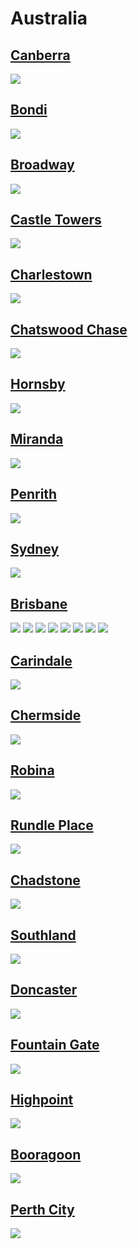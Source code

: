 
# Australia

## [Canberra](https://www.apple.com/au/retail/canberra/)

<img src="https://www.apple.com/au/retail/canberra/images/hero_large_2x.jpg"/>

## [Bondi](https://www.apple.com/au/retail/bondi/)

<img src="https://www.apple.com/au/retail/bondi/images/hero_large_2x.jpg"/>

## [Broadway](https://www.apple.com/au/retail/broadway/)

<img src="https://www.apple.com/au/retail/broadway/images/hero_large_2x.jpg"/>

## [Castle Towers](https://www.apple.com/au/retail/castletowers/)

<img src="https://www.apple.com/au/retail/castletowers/images/hero_large_2x.jpg"/>

## [Charlestown](https://www.apple.com/au/retail/charlestown/)

<img src="https://www.apple.com/au/retail/charlestown/images/hero_large_2x.jpg"/>

## [Chatswood Chase](https://www.apple.com/au/retail/chatswoodchase/)

<img src="https://www.apple.com/au/retail/chatswoodchase/images/hero_large_2x.jpg"/>

## [Hornsby](https://www.apple.com/au/retail/hornsby/)

<img src="https://www.apple.com/au/retail/hornsby/images/hero_large_2x.jpg"/>

## [Miranda](https://www.apple.com/au/retail/miranda/)

<img src="https://www.apple.com/au/retail/miranda/images/hero_large_2x.jpg"/>

## [Penrith](https://www.apple.com/au/retail/penrith/)

<img src="https://www.apple.com/au/retail/penrith/images/hero_large_2x.jpg"/>

## [Sydney](https://www.apple.com/au/retail/sydney/)

<img src="https://www.apple.com/au/retail/sydney/images/hero_large_2x.png"/>

## [Brisbane](https://www.apple.com/au/retail/brisbane/)

<img src="https://www.apple.com/au/retail/brisbane/images/hero_large_2x.jpg"/>

<img src="https://www.apple.com/au/retail/store/galleries/brisbane/images/brisbane_gallery_1_large_2x.jpg"/>

<img src="https://www.apple.com/au/retail/store/galleries/brisbane/images/brisbane_gallery_2_large_2x.jpg"/>

<img src="https://www.apple.com/au/retail/store/galleries/brisbane/images/brisbane_gallery_3_large_2x.jpg"/>

<img src="https://www.apple.com/au/retail/store/galleries/brisbane/images/brisbane_gallery_4_large_2x.jpg"/>

<img src="https://www.apple.com/au/retail/store/galleries/brisbane/images/brisbane_gallery_5_large_2x.jpg"/>

<img src="https://www.apple.com/au/retail/store/galleries/brisbane/images/brisbane_gallery_6_large_2x.jpg"/>

<img src="https://www.apple.com/au/retail/store/galleries/brisbane/images/brisbane_gallery_7_large_2x.jpg"/>

## [Carindale](https://www.apple.com/au/retail/carindale/)

<img src="https://www.apple.com/au/retail/carindale/images/hero_large_2x.jpg"/>

## [Chermside](https://www.apple.com/au/retail/chermside/)

<img src="https://www.apple.com/au/retail/chermside/images/hero_large_2x.jpg"/>

## [Robina](https://www.apple.com/au/retail/robina/)

<img src="https://www.apple.com/au/retail/robina/images/hero_large_2x.jpg"/>

## [Rundle Place](https://www.apple.com/au/retail/rundleplace/)

<img src="https://www.apple.com/au/retail/rundleplace/images/hero_large_2x.jpg"/>

## [Chadstone](https://www.apple.com/au/retail/chadstone/)

<img src="https://www.apple.com/au/retail/chadstone/images/hero_large_2x.jpg"/>

## [Southland](https://www.apple.com/au/retail/southland/)

<img src="https://www.apple.com/au/retail/southland/images/hero_large_2x.jpg"/>

## [Doncaster](https://www.apple.com/au/retail/doncaster/)

<img src="https://www.apple.com/au/retail/doncaster/images/hero_large_2x.jpg"/>

## [Fountain Gate](https://www.apple.com/au/retail/fountaingate/)

<img src="https://www.apple.com/au/retail/fountaingate/images/hero_large_2x.jpg"/>

## [Highpoint](https://www.apple.com/au/retail/highpoint/)

<img src="https://www.apple.com/au/retail/highpoint/images/hero_large_2x.jpg"/>

## [Booragoon](https://www.apple.com/au/retail/booragoon/)

<img src="https://www.apple.com/au/retail/booragoon/images/hero_large_2x.jpg"/>

## [Perth City](https://www.apple.com/au/retail/perthcity/)

<img src="https://www.apple.com/au/retail/perthcity/images/hero_large_2x.jpg"/>
